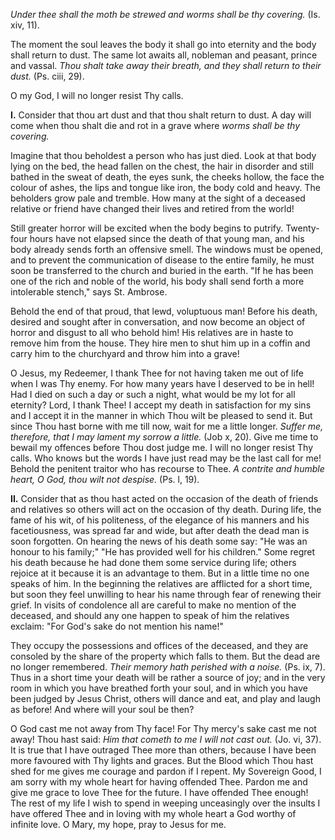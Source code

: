 
*Under thee shall the moth be strewed and worms shall be thy covering.* (Is. xiv, 11).

The moment the soul leaves the body it shall go into eternity and the body shall return to dust. The same lot awaits all, nobleman and peasant, prince and vassal. *Thou shalt take away their breath, and they shall return to their dust.* (Ps. ciii, 29).

O my God, I will no longer resist Thy calls.

**I\.** Consider that thou art dust and that thou shalt return to dust. A day will come when thou shalt die and rot in a grave where *worms shall be thy covering.*

Imagine that thou beholdest a person who has just died. Look at that body lying on the bed, the head fallen on the chest, the hair in disorder and still bathed in the sweat of death, the eyes sunk, the cheeks hollow, the face the colour of ashes, the lips and tongue like iron, the body cold and heavy. The beholders grow pale and tremble. How many at the sight of a deceased relative or friend have changed their lives and retired from the world!

Still greater horror will be excited when the body begins to putrify. Twenty-four hours have not elapsed since the death of that young man, and his body already sends forth an offensive smell. The windows must be opened, and to prevent the communication of disease to the entire family, he must soon be transferred to the church and buried in the earth. \"If he has been one of the rich and noble of the world, his body shall send forth a more intolerable stench,\" says St. Ambrose.

Behold the end of that proud, that lewd, voluptuous man! Before his death, desired and sought after in conversation, and now become an object of horror and disgust to all who behold him! His relatives are in haste to remove him from the house. They hire men to shut him up in a coffin and carry him to the churchyard and throw him into a grave!

O Jesus, my Redeemer, I thank Thee for not having taken me out of life when I was Thy enemy. For how many years have I deserved to be in hell! Had I died on such a day or such a night, what would be my lot for all eternity? Lord, I thank Thee! I accept my death in satisfaction for my sins and I accept it in the manner in which Thou wilt be pleased to send it. But since Thou hast borne with me till now, wait for me a little longer. *Suffer me, therefore, that I may lament my sorrow a little.* (Job x, 20). Give me time to bewail my offences before Thou dost judge me. I will no longer resist Thy calls. Who knows but the words I have just read may be the last call for me! Behold the penitent traitor who has recourse to Thee. *A contrite and humble heart, O God, thou wilt not despise.* (Ps. l, 19).

**II\.** Consider that as thou hast acted on the occasion of the death of friends and relatives so others will act on the occasion of thy death. During life, the fame of his wit, of his politeness, of the elegance of his manners and his facetiousness, was spread far and wide, but after death the dead man is soon forgotten. On hearing the news of his death some say: \"He was an honour to his family;\" \"He has provided well for his children.\" Some regret his death because he had done them some service during life; others rejoice at it because it is an advantage to them. But in a little time no one speaks of him. In the beginning the relatives are afflicted for a short time, but soon they feel unwilling to hear his name through fear of renewing their grief. In visits of condolence all are careful to make no mention of the deceased, and should any one happen to speak of him the relatives exclaim: \"For God\'s sake do not mention his name!\"

They occupy the possessions and offices of the deceased, and they are consoled by the share of the property which falls to them. But the dead are no longer remembered. *Their memory hath perished with a noise.* (Ps. ix, 7). Thus in a short time your death will be rather a source of joy; and in the very room in which you have breathed forth your soul, and in which you have been judged by Jesus Christ, others will dance and eat, and play and laugh as before! And where will your soul be then?

O God cast me not away from Thy face! For Thy mercy\'s sake cast me not away! Thou hast said: *Him that cometh to me I will not cast out.* (Jo. vi, 37). It is true that I have outraged Thee more than others, because I have been more favoured with Thy lights and graces. But the Blood which Thou hast shed for me gives me courage and pardon if I repent. My Sovereign Good, I am sorry with my whole heart for having offended Thee. Pardon me and give me grace to love Thee for the future. I have offended Thee enough! The rest of my life I wish to spend in weeping unceasingly over the insults I have offered Thee and in loving with my whole heart a God worthy of infinite love. O Mary, my hope, pray to Jesus for me.

